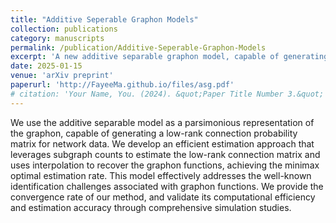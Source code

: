 ```yaml
---
title: "Additive Seperable Graphon Models"
collection: publications
category: manuscripts
permalink: /publication/Additive-Seperable-Graphon-Models
excerpt: 'A new additive separable graphon model, capable of generating a low-rank connection probability matrix for network data, is proposed along with efficient estimation methods.'
date: 2025-01-15
venue: 'arXiv preprint'
paperurl: 'http://FayeeMa.github.io/files/asg.pdf'
# citation: 'Your Name, You. (2024). &quot;Paper Title Number 3.&quot; <i>GitHub Journal of Bugs</i>. 1(3).'
---
```


We use the additive separable model as a parsimonious representation of the graphon, capable of generating a low-rank connection probability matrix for network data. We develop an efficient estimation approach that leverages subgraph counts to estimate the low-rank connection matrix and uses interpolation to recover the graphon functions, achieving the minimax optimal estimation rate. This model effectively addresses the well-known identification challenges associated with graphon functions. We provide the convergence rate of our method, and validate its computational efficiency and estimation accuracy through comprehensive simulation studies.

